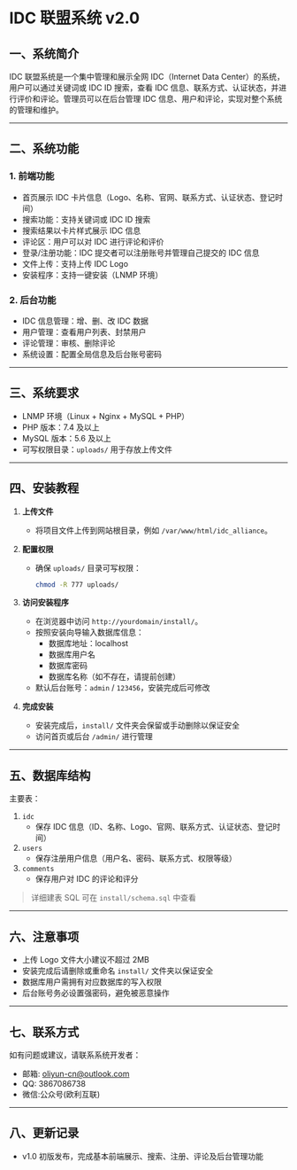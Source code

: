 # IDC 联盟系统 v2.0

## 一、系统简介
IDC 联盟系统是一个集中管理和展示全网 IDC（Internet Data Center）的系统，用户可以通过关键词或 IDC ID 搜索，查看 IDC 信息、联系方式、认证状态，并进行评价和评论。管理员可以在后台管理 IDC 信息、用户和评论，实现对整个系统的管理和维护。

---

## 二、系统功能

### 1. 前端功能
- 首页展示 IDC 卡片信息（Logo、名称、官网、联系方式、认证状态、登记时间）
- 搜索功能：支持关键词或 IDC ID 搜索
- 搜索结果以卡片样式展示 IDC 信息
- 评论区：用户可以对 IDC 进行评论和评价
- 登录/注册功能：IDC 提交者可以注册账号并管理自己提交的 IDC 信息
- 文件上传：支持上传 IDC Logo
- 安装程序：支持一键安装（LNMP 环境）

### 2. 后台功能
- IDC 信息管理：增、删、改 IDC 数据
- 用户管理：查看用户列表、封禁用户
- 评论管理：审核、删除评论
- 系统设置：配置全局信息及后台账号密码

---

## 三、系统要求
- LNMP 环境（Linux + Nginx + MySQL + PHP）
- PHP 版本：7.4 及以上
- MySQL 版本：5.6 及以上
- 可写权限目录：`uploads/` 用于存放上传文件

---

## 四、安装教程

1. **上传文件**
   - 将项目文件上传到网站根目录，例如 `/var/www/html/idc_alliance`。

2. **配置权限**
   - 确保 `uploads/` 目录可写权限：
     ```bash
     chmod -R 777 uploads/
     ```

3. **访问安装程序**
   - 在浏览器中访问 `http://yourdomain/install/`。
   - 按照安装向导输入数据库信息：
     - 数据库地址：localhost
     - 数据库用户名
     - 数据库密码
     - 数据库名称（如不存在，请提前创建）
   - 默认后台账号：`admin` / `123456`，安装完成后可修改

4. **完成安装**
   - 安装完成后，`install/` 文件夹会保留或手动删除以保证安全
   - 访问首页或后台 `/admin/` 进行管理

---

## 五、数据库结构
主要表：

1. `idc`  
   - 保存 IDC 信息（ID、名称、Logo、官网、联系方式、认证状态、登记时间）
2. `users`  
   - 保存注册用户信息（用户名、密码、联系方式、权限等级）
3. `comments`  
   - 保存用户对 IDC 的评论和评分

> 详细建表 SQL 可在 `install/schema.sql` 中查看

---

## 六、注意事项
- 上传 Logo 文件大小建议不超过 2MB
- 安装完成后请删除或重命名 `install/` 文件夹以保证安全
- 数据库用户需拥有对应数据库的写入权限
- 后台账号务必设置强密码，避免被恶意操作

---

## 七、联系方式
如有问题或建议，请联系系统开发者：  
- 邮箱: oliyun-cn@outlook.com
- QQ: 3867086738  
- 微信:公众号(欧利互联) 

---

## 八、更新记录
- v1.0 初版发布，完成基本前端展示、搜索、注册、评论及后台管理功能
